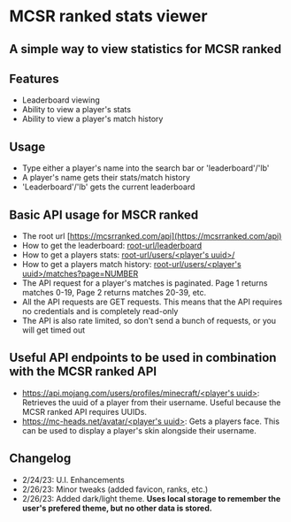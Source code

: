# MCSR ranked stats viewer
## A simple way to view statistics for MCSR ranked

## Features

- Leaderboard viewing
- Ability to view a player's stats
- Ability to view a player's match history

## Usage

- Type either a player's name into the search bar or 'leaderboard'/'lb'
- A player's name gets their stats/match history
- 'Leaderboard'/'lb' gets the current leaderboard

## Basic API usage for MSCR ranked

- The root url [https://mcsrranked.com/api](https://mcsrranked.com/api)
- How to get the leaderboard: [root-url/leaderboard](https://mcsrranked.com/api/leaderboard)
- How to get a players stats: [root-url/users/<player's uuid>/](https://mcsrranked.com/api/users/9a8e24df4c8549d696a6951da84fa5c4)
- How to get a players match history: [root-url/users/<player's uuid>/matches?page=NUMBER](https://mcsrranked.com/api/users/9a8e24df4c8549d696a6951da84fa5c4/matches?page=0)
- The API request for a player's matches is paginated. Page 1 returns matches 0-19, Page 2 returns matches 20-39, etc.
- All the API requests are GET requests. This means that the API requires no credentials and is completely read-only
- The API is also rate limited, so don't send a bunch of requests, or you will get timed out

## Useful API endpoints to be used in combination with the MCSR ranked API

- [https://api.mojang.com/users/profiles/minecraft/<player's uuid>](https://mcsrranked.com/api/users/9a8e24df4c8549d696a6951da84fa5c4): Retrieves the uuid of a player from their username. Useful because the MCSR ranked API requires UUIDs.
- [https://mc-heads.net/avatar/<player's uuid>](https://mc-heads.net/avatar/9a8e24df4c8549d696a6951da84fa5c40): Gets a players face. This can be used to display a player's skin alongside their username.

## Changelog

- 2/24/23: U.I. Enhancements
- 2/26/23: Minor tweaks (added favicon, ranks, etc.)
- 2/26/23: Added dark/light theme. **Uses local storage to remember the user's prefered theme, but no other data is stored.**
